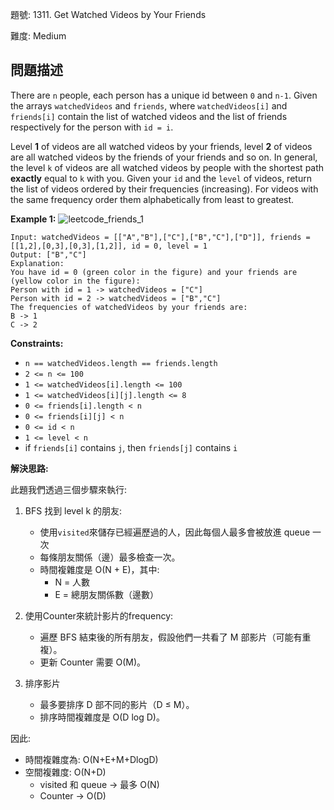 題號: 1311. Get Watched Videos by Your Friends

難度: Medium

## 問題描述
There are `n` people, each person has a unique id between `0` and `n-1`. Given the arrays `watchedVideos` and `friends`, where `watchedVideos[i]` and `friends[i]` contain the list of watched videos and the list of friends respectively for the person with `id = i`.

Level **1** of videos are all watched videos by your friends, level **2** of videos are all watched videos by the friends of your friends and so on. In general, the level `k` of videos are all watched videos by people with the shortest path **exactly** equal to `k` with you. Given your `id` and the `level` of videos, return the list of videos ordered by their frequencies (increasing). For videos with the same frequency order them alphabetically from least to greatest. 

**Example 1:**
![leetcode_friends_1](https://hackmd.io/_uploads/HyxFbACYee.png)
```
Input: watchedVideos = [["A","B"],["C"],["B","C"],["D"]], friends = [[1,2],[0,3],[0,3],[1,2]], id = 0, level = 1
Output: ["B","C"] 
Explanation: 
You have id = 0 (green color in the figure) and your friends are (yellow color in the figure):
Person with id = 1 -> watchedVideos = ["C"] 
Person with id = 2 -> watchedVideos = ["B","C"] 
The frequencies of watchedVideos by your friends are: 
B -> 1 
C -> 2
```

**Constraints:**

- `n == watchedVideos.length == friends.length`
- `2 <= n <= 100`
- `1 <= watchedVideos[i].length <= 100`
- `1 <= watchedVideos[i][j].length <= 8`
- `0 <= friends[i].length < n`
- `0 <= friends[i][j] < n`
- `0 <= id < n`
- `1 <= level < n`
- if `friends[i]` contains `j`, then `friends[j]` contains `i`

**解決思路:**

此題我們透過三個步驟來執行:

1. BFS 找到 level k 的朋友:
    - 使用`visited`來儲存已經遍歷過的人，因此每個人最多會被放進 queue 一次
    - 每條朋友關係（邊）最多檢查一次。
    - 時間複雜度是 O(N + E)，其中:
        - N = 人數
        - E = 總朋友關係數（邊數）

2. 使用Counter來統計影片的frequency:
    - 遍歷 BFS 結束後的所有朋友，假設他們一共看了 M 部影片（可能有重複）。
    - 更新 Counter 需要 O(M)。

3. 排序影片
    - 最多要排序 D 部不同的影片（D ≤ M）。
    - 排序時間複雜度是 O(D log D)。


因此:
- 時間複雜度為: O(N+E+M+DlogD)
- 空間複雜度: O(N+D)
    - visited 和 queue → 最多 O(N)
    - Counter → O(D)